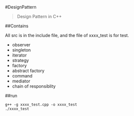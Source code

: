 #DesignPattern

>Design Pattern in C++


##Contains

  All src is in the include file, and the file of xxxx_test is for test.

* observer
* singleton
* iterator
* strategy
* factory
* abstract factory
* command
* mediator
* chain of responsiblity



##run

```
g++ -g xxxx_test.cpp -o xxxx_test
./xxxx_test
```


